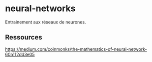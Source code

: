 # neural-networks
Entrainement aux réseaux de neurones.

## Ressources

https://medium.com/coinmonks/the-mathematics-of-neural-network-60a112dd3e05

